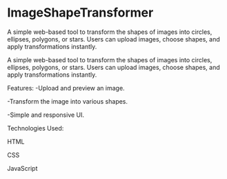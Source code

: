 # ImageShapeTransformer
A simple web-based tool to transform the shapes of images into circles, ellipses, polygons, or stars. Users can upload images, choose shapes, and apply transformations instantly.

A simple web-based tool to transform the shapes of images into circles, ellipses, polygons, or stars. Users can upload images, choose shapes, and apply transformations instantly.

Features:
-Upload and preview an image.

-Transform the image into various shapes.

-Simple and responsive UI.

Technologies Used:

HTML

CSS

JavaScript
